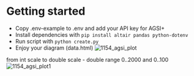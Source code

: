 # Getting started

* Copy .env-example to .env and add your API key for AGSI+
* Install dependencies with `pip install altair pandas python-dotenv`
* Run script with `python create.py`
* Enjoy your diagram (data.html)
![1154_agsi_plot](https://user-images.githubusercontent.com/3393121/190656809-bc7eb7b8-4364-4404-ba50-e9a1ebf9be4f.png)

from int scale to double scale - double range 0..2000 and 0..100
![1154_agsi_plot1](https://user-images.githubusercontent.com/3393121/190666513-e853e8a2-bc7c-456a-8775-69db351c52d7.png)
